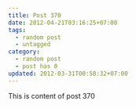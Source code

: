 ```yaml
---
title: Post 370
date: 2012-04-21T03:16:25+07:00
tags:
  - random post
  - untagged
category:
  - random post
  - post has 0
updated: 2012-03-31T00:58:32+07:00
---
```

This is content of post 370